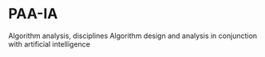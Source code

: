 # PAA-IA
Algorithm analysis, disciplines Algorithm design and analysis in conjunction with artificial intelligence
